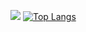 <a href="https://bitbyte-itstory.Tistory.com/"><img src="https://img.shields.io/badge/Tistory-000000?style=flat-square&logo=Tistory&logoColor=white"/></a>
[![Top Langs](https://github-readme-stats.vercel.app/api/top-langs/?username=bitbyte08)](https://github.com/anuraghazra/github-readme-stats)

<!---
BitByte08/BitByte08 is a ✨ special ✨ repository because its `README.md` (this file) appears on your GitHub profile.
You can click the Preview link to take a look at your changes.
--->

